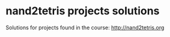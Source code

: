 # nand2tetris projects solutions

Solutions for projects found in the course: http://nand2tetris.org
